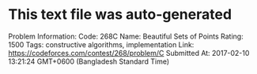 # This text file was auto-generated

Problem Information:
Code: 268C
Name: Beautiful Sets of Points
Rating: 1500
Tags: constructive algorithms, implementation
Link: https://codeforces.com/contest/268/problem/C
Submitted At: 2017-02-10 13:21:24 GMT+0600 (Bangladesh Standard Time)